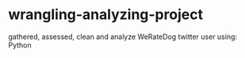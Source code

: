 # wrangling-analyzing-project
gathered, assessed, clean and analyze WeRateDog twitter user using: Python 
